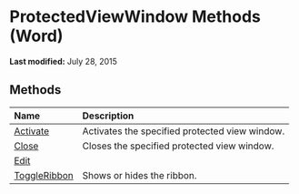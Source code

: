 
# ProtectedViewWindow Methods (Word)

 **Last modified:** July 28, 2015


## Methods



|**Name**|**Description**|
|:-----|:-----|
| [Activate](a784fceb-38b9-2fc4-6c71-fcfb17b53dfe.md)|Activates the specified protected view window.|
| [Close](41ea45cd-5d5f-4e66-9b92-3bc02ff8b8b9.md)|Closes the specified protected view window.|
| [Edit](8bd4c5cd-8c7a-6bc7-349a-f5ea3d66d921.md)||
| [ToggleRibbon](767f3efb-2dfe-c202-c544-f09486c660d9.md)|Shows or hides the ribbon.|
